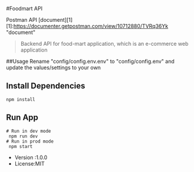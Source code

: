 #Foodmart API

Postman API [document][1]
[1]:https://documenter.getpostman.com/view/10712880/TVRq36Yk "document"

>Backend API for food-mart application, which is an e-commerce web application

##Usage
Rename "config/config.env.env" to "config/config.env" and update the values/settings to your own

## Install Dependencies
```$xslt
npm install
```

## Run App
```$xslt
# Run in dev mode
 npm run dev
# Run in prod mode
 npm start
```

- Version :1.0.0
- License:MIT